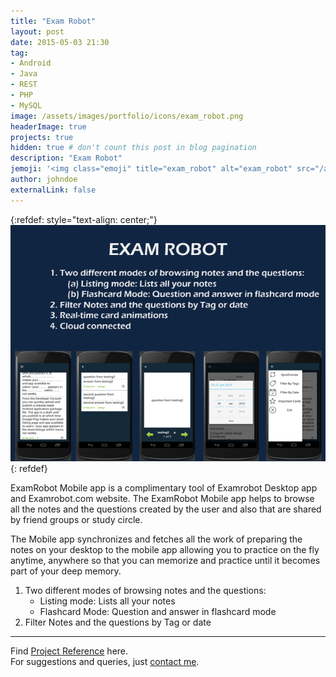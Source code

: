 ```yaml
---
title: "Exam Robot"
layout: post
date: 2015-05-03 21:30
tag: 
- Android
- Java
- REST
- PHP
- MySQL
image: /assets/images/portfolio/icons/exam_robot.png
headerImage: true
projects: true
hidden: true # don't count this post in blog pagination
description: "Exam Robot"
jemoji: '<img class="emoji" title="exam_robot" alt="exam_robot" src="/assets/images/portfolio/icons/exam_robot.png" height="20" width="20" align="absmiddle">'
author: johndoe
externalLink: false
---
```


{:refdef: style="text-align: center;"}
![Screenshot](/assets/images/portfolio/exam_robot.png)
{: refdef}

ExamRobot Mobile app is a complimentary tool of Examrobot Desktop app and Examrobot.com website. The ExamRobot Mobile app helps to browse all the notes and the questions created by the user and also that are shared by friend groups or study circle.

The Mobile app synchronizes and fetches all the work of preparing the notes on your desktop to the mobile app allowing you to practice on the fly anytime, anywhere so that you can memorize and practice until it becomes part of your deep memory.

1. Two different modes of browsing notes and the questions:
	* Listing mode: Lists all your notes
	* Flashcard Mode: Question and answer in flashcard mode
2. Filter Notes and the questions by Tag or date

---

Find [Project Reference](https://www.freelancer.com/projects/Mobile-Phone-Android/Write-Android-application.6991860/) here.<br />
For suggestions and queries, just [contact me](http://linkedin.com/in/xuhaibahmad).
